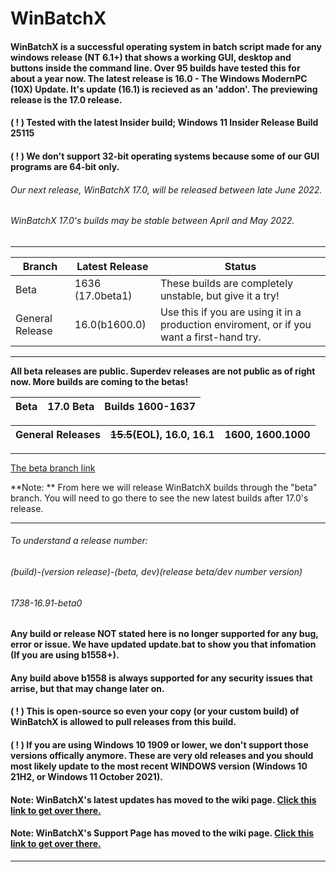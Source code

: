 # WinBatchX
#### WinBatchX is a successful operating system in batch script made for any windows release (NT 6.1+) that shows a working GUI, desktop and buttons inside the command line. Over 95 builds have tested this for about a year now. The latest release is 16.0 - The Windows ModernPC (10X) Update. It's update (16.1) is recieved as an 'addon'. The previewing release is the 17.0 release.

#### ( ! ) Tested with the latest Insider build; Windows 11 Insider Release Build 25115
#### ( ! ) We don't support 32-bit operating systems because some of our GUI programs are 64-bit only.

###### Our next release, WinBatchX 17.0, will be released between late June 2022.

###### WinBatchX 17.0's builds may be stable between April and May 2022.



***
Branch | Latest Release | Status
-|-|-
Beta | 1636 (17.0beta1) | These builds are completely unstable, but give it a try!
General Release | 16.0(b1600.0) | Use this if you are using it in a production enviroment, or if you want a first-hand try.
***


**All beta releases are public. Superdev releases are not public as of right now. More builds are coming to the betas!**


Beta | 17.0 Beta | Builds 1600-1637
-|-|-

General Releases | ~~15.5~~(EOL), 16.0, 16.1 | 1600, 1600.1000
-|-|-


***


[The beta branch link](https://github.com/bes-ptah/WinBatchX/tree/beta)


**Note:
**
From here we will release WinBatchX builds through the "beta" branch. You will need to go there to see the new latest builds after 17.0's release.
***

###### To understand a release number:

###### (build)-(version release)-(beta, dev)(release beta/dev number version)
###### 1738-16.91-beta0

#### Any build or release NOT stated here is no longer supported for any bug, error or issue. We have updated update.bat to show you that infomation (If you are using b1558+).
#### Any build above b1558 is always supported for any security issues that arrise, but that may change later on.


#### ( ! ) This is open-source so even your copy (or your custom build) of WinBatchX is allowed to pull releases from this build.
#### ( ! ) If you are using Windows 10 1909 or lower, we don't support those versions offically anymore. These are very old releases and you should most likely update to the most recent WINDOWS version (Windows 10 21H2, or Windows 11 October 2021).


#### Note: WinBatchX's latest updates has moved to the wiki page. [Click this link to get over there.](https://github.com/bes-ptah/WinBatchX/wiki)
#### Note: WinBatchX's Support Page has moved to the wiki page. [Click this link to get over there.](https://github.com/bes-ptah/WinBatchX/wiki/Support-Page)
***







